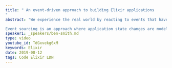 ```yaml
---
title: " An event-driven approach to building Elixir applications
"
abstract: "We experience the real world by reacting to events that have occurred, what if we modelled our Elixir applications in the same way?

Event sourcing is an approach where application state changes are modelled as an immutable series of application-specific domain events over time. Changes made by end users of such applications are recorded as new events. Unlike in a traditional CRUD application, where updates and deletes are destructive operations, events are never deleted."
speaker1: _speakers/ben-smith.md
type: video
youtube_id: TdGxvekg6xM
keywords: Elixir
date: 2019-08-12
tags: Code Elixir LDN
---
```



